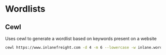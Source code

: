 # Wordlists

## Cewl

Uses cewl to generate a wordlist based on keywords present on a website

```sh
cewl https://www.inlanefreight.com -d 4 -m 6 --lowercase -w inlane.wordlist
```

